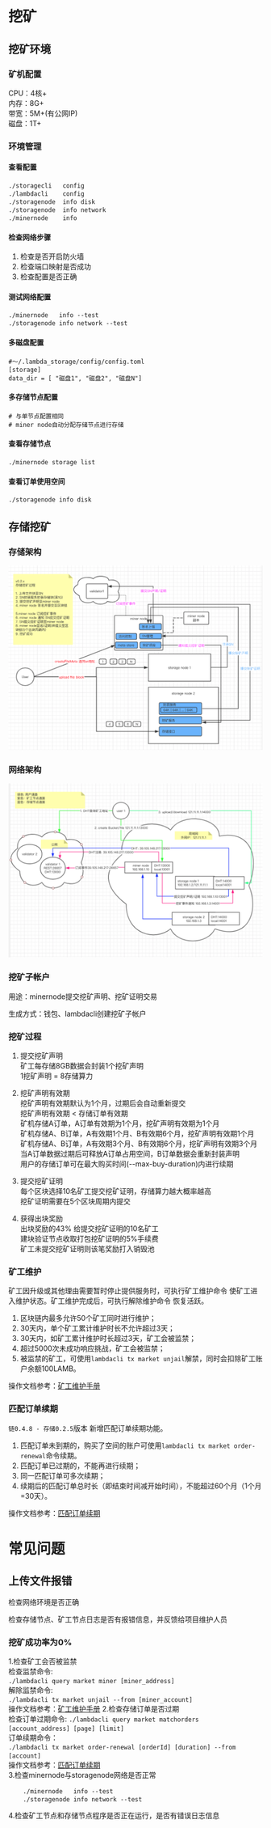 # 挖矿
## 挖矿环境
### 矿机配置
CPU：4核+  
内存：8G+  
带宽：5M+(有公网IP)  
磁盘：1T+  


### 环境管理
#### 查看配置
```
./storagecli   config
./lambdacli    config
./storagenode  info disk
./storagenode  info network
./minernode    info
```
#### 检查网络步骤
1. 检查是否开启防火墙
2. 检查端口映射是否成功
3. 检查配置是否正确

#### 测试网络配置
```
./minernode   info --test
./storagenode info network --test
```
#### 多磁盘配置
```
#～/.lambda_storage/config/config.toml
[storage]
data_dir = [ "磁盘1", "磁盘2", "磁盘N"]
```

#### 多存储节点配置
```
# 与单节点配置相同
# miner node自动分配存储节点进行存储
```
#### 查看存储节点
```
./minernode storage list
```
#### 查看订单使用空间
```
./storagenode info disk
```

## 存储挖矿
### 存储架构
![avatar](img/store/storestructure.png)

### 网络架构
![avatar](img/store/netstructure.png)

### 挖矿子帐户
用途：minernode提交挖矿声明、挖矿证明交易

生成方式：钱包、lambdacli创建挖矿子帐户

### 挖矿过程
1. 提交挖矿声明  
   矿工每存储8GB数据会封装1个挖矿声明  
   1挖矿声明 = 8存储算力  
  
2. 挖矿声明有效期  
   挖矿声明有效期默认为1个月，过期后会自动重新提交  
   挖矿声明有效期 < 存储订单有效期  
   矿机存储A订单，A订单有效期为1个月，挖矿声明有效期为1个月  
   矿机存储A、B订单，A有效期1个月、B有效期6个月，挖矿声明有效期1个月  
   矿机存储A、B订单，A有效期3个月、B有效期6个月，挖矿声明有效期3个月  
   当A订单数据过期后可释放A订单占用空间，B订单数据会重新封装声明  
   用户的存储订单可在最大购买时间(--max-buy-duration)内进行续期  
  
3. 提交挖矿证明  
   每个区块选择10名矿工提交挖矿证明，存储算力越大概率越高  
   挖矿证明需要在5个区块周期内提交  
  
4. 获得出块奖励  
   出块奖励的43% 给提交挖矿证明的10名矿工  
   建块验证节点收取打包挖矿证明的5%手续费  
   矿工未提交挖矿证明则该笔奖励打入销毁池   

### 矿工维护
矿工因升级或其他理由需要暂时停止提供服务时，可执行矿工维护命令 使矿工进入维护状态。矿工维护完成后，可执行解除维护命令 恢复活跃。

1. 区块链内最多允许50个矿工同时进行维护；  
2. 30天内，单个矿工累计维护时长不允许超过3天；  
3. 30天内，如矿工累计维护时长超过3天，矿工会被监禁； 
4. 超过5000次未成功响应挑战，矿工会被监禁；
5. 被监禁的矿工，可使用`lambdacli tx market unjail`解禁，同时会扣除矿工账户余额100LAMB。

操作文档参考：[矿工维护手册](Lambda-Miner-Maintain.md)

### 匹配订单续期
`链0.4.8 - 存储0.2.5`版本 新增匹配订单续期功能。   
1. 匹配订单未到期的，购买了空间的账户可使用`lambdacli tx market order-renewal`命令续期。  
2. 匹配订单已过期的，不能再进行续期；  
3. 同一匹配订单可多次续期；
4. 续期后的匹配订单总时长（即结束时间减开始时间），不能超过60个月（1个月=30天）。

操作文档参考：[匹配订单续期](http://docs.lambda.im/Testnet-Miner-Guide/#_21)

# 常见问题
## 上传文件报错
检查网络环境是否正确

检查存储节点、矿工节点日志是否有报错信息，并反馈给项目维护人员

### 挖矿成功率为0%
1.检查矿工会否被监禁  
    检查监禁命令:  
    `./lambdacli query market miner [miner_address]`  
    解除监禁命令:  
    `./lambdacli tx market unjail --from [miner_account]`  
操作文档参考：[矿工维护手册](Lambda-Miner-Maintain.md)
2.检查存储订单是否过期  
    检查订单过期命令:
    `./lambdacli query market matchorders [account_address] [page] [limit]`  
    订单续期命令：  
    `./lambdacli tx market order-renewal [orderId] [duration] --from [account]`  
操作文档参考：[匹配订单续期](http://docs.lambda.im/Testnet-Miner-Guide/#_21)    
3.检查minernode与storagenode网络是否正常  
``` 
    ./minernode   info --test  
    ./storagenode info network --test  
```
4.检查矿工节点和存储节点程序是否正在运行，是否有错误日志信息

